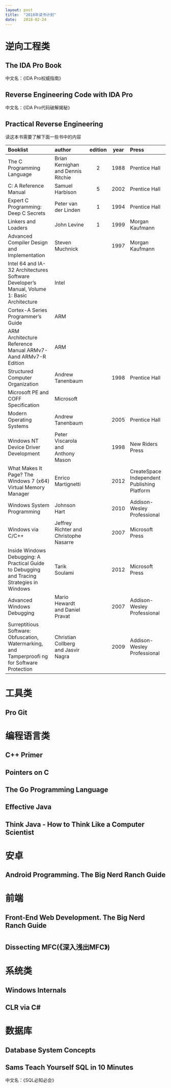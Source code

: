 ```yaml
---
layout: post
title:  "2018年读书计划"
date:   2018-02-24
---
```



# 逆向工程类

## The IDA Pro Book

中文名：《IDA Pro权威指南》

## Reverse Engineering Code with IDA Pro

中文名：《IDA Pro代码破解揭秘》

## Practical Reverse Engineering


读这本书需要了解下面一些书中的内容

|Booklist|author|edition|year|Press|
|:-|:-|:-:|:-:|:-|
|The C Programming Language|Brian Kernighan and Dennis Ritchie|2|1988|Prentice Hall|
|C: A Reference Manual|Samuel Harbison|5|2002|Prentice Hall|
|Expert C Programming: Deep C Secrets|Peter van der Linden|1|1994|Prentice Hall|
|Linkers and Loaders|John Levine|1|1999|Morgan Kaufmann|
|Advanced Compiler Design and Implementation|Steven Muchnick||1997|Morgan Kaufmann|
|Intel 64 and IA-32 Architectures Software Developer’s Manual, Volume 1: Basic Architecture|Intel||||
|Cortex-A Series Programmer’s Guide|ARM|||||
|ARM Architecture Reference Manual ARMv7-Aand ARMv7-R Edition|ARM||||
|Structured Computer Organization|Andrew Tanenbaum||1998|Prentice Hall|
|Microsoft PE and COFF Specification|Microsoft|||||
|Modern Operating Systems|Andrew Tanenbaum||2005|Prentice Hall|
|Windows NT Device Driver Development|Peter Viscarola and Anthony Mason||1998|New Riders Press|
|What Makes It Page? The Windows 7 (x64) Virtual Memory Manager|Enrico Martignetti||2012|CreateSpace Independent Publishing Platform|
|Windows System Programming|Johnson Hart||2010|Addison-Wesley Professional|
|Windows via C/C++|Jeffrey Richter and Christophe Nasarre||2007|Microsoft Press|
|Inside Windows Debugging: A Practical Guide to Debugging and Tracing Strategies in Windows|Tarik Soulami||2012|Microsoft Press|
|Advanced Windows Debugging|Mario Hewardt and Daniel Pravat||2007|Addison-Wesley Professional|
|Surreptitious Software: Obfuscation, Watermarking, and Tamperproofi ng for Software Protection|Christian Collberg and Jasvir Nagra||2009|Addison-Wesley Professional|

# 工具类

## Pro Git


# 编程语言类

## C++ Primer

## Pointers on C

## The Go Programming Language

## Effective Java

## Think Java - How to Think Like a Computer Scientist

# 安卓

## Android Programming. The Big Nerd Ranch Guide

# 前端

## Front-End Web Development. The Big Nerd Ranch Guide

# 

## Dissecting MFC(《深入浅出MFC》)

# 系统类

## Windows Internals

## CLR via C#



# 数据库

## Database System Concepts

## Sams Teach Yourself SQL in 10 Minutes

中文名：《SQL必知必会》

